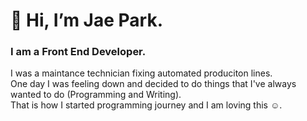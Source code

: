 # 👋 Hi, I’m Jae Park. 

### I am a Front End Developer.
I was a maintance technician fixing automated produciton lines.  
One day I was feeling down and decided to do things that I've always wanted to do (Programming and Writing).  
That is how I started programming journey and I am loving this :relaxed:.  

<!---
jaebungs/jaebungs is a ✨ special ✨ repository because its `README.md` (this file) appears on your GitHub profile.
You can click the Preview link to take a look at your changes.
--->
